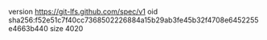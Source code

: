 version https://git-lfs.github.com/spec/v1
oid sha256:f52e51c7f40cc7368502226884a15b29ab3fe45b32f4708e6452255e4663b440
size 4020
